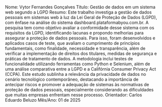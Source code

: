 Nome: Vytor Fernandes Gonçalves
Título: Gestão de dados em um sistema web segundo a LGPD
Resumo: Este trabalho investiga a gestão de dados pessoais em sistemas web à luz da Lei Geral de Proteção de Dados (LGPD), com ênfase na análise do sistema dashboard.plataformabyou.com.br. A pesquisa tem como objetivo avaliar a conformidade desse sistema com os requisitos da LGPD, identificando lacunas e propondo melhorias para assegurar a proteção de dados pessoais. Para isso, foram desenvolvidos e aplicados casos de teste, que avaliam o cumprimento de princípios fundamentais, como finalidade, necessidade e transparência, além de verificar a implementação de direitos dos titulares, medidas de segurança e práticas de tratamento de dados. A metodologia inclui testes de funcionalidade utilizando ferramentas como Python e Selenium, além de uma análise comparativa entre a LGPD e a Califórnia Consumer Privacy Act (CCPA). Este estudo sublinha a relevância da privacidade de dados no cenário tecnológico contemporâneo, destacando a importância de antecipar riscos e promover a adequação de sistemas às normativas de proteção de dados pessoais, especialmente considerando as dificuldades que muitas empresas enfrentam nesse processo.
Orientador: Carlos Eduardo Beluzo
Mês/Ano: 01 de 2025
